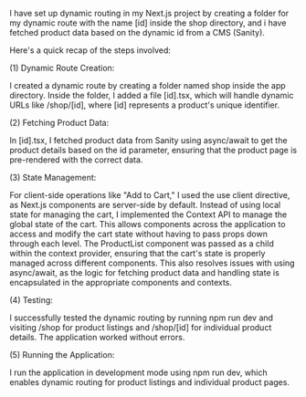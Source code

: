 I have set up dynamic routing in my Next.js project by creating a folder for my dynamic route with the name [id] inside the shop directory, and i have fetched product data based on the dynamic id from a CMS (Sanity).

Here's a quick recap of the steps involved:

(1) Dynamic Route Creation:

I created a dynamic route by creating a folder named shop inside the app directory.
Inside the folder, I added a file [id].tsx, which will handle dynamic URLs like /shop/[id], where [id] represents a product's unique identifier.

(2) Fetching Product Data:

In [id].tsx, I fetched product data from Sanity using async/await to get the product details based on the id parameter, ensuring that the product page is pre-rendered with the correct data.

(3) State Management:

For client-side operations like "Add to Cart," I used the use client directive, as Next.js components are server-side by default. Instead of using local state for managing the cart, I implemented the Context API to manage the global state of the cart. This allows components across the application to access and modify the cart state without having to pass props down through each level. The ProductList component was passed as a child within the context provider, ensuring that the cart's state is properly managed across different components. This also resolves issues with using async/await, as the logic for fetching product data and handling state is encapsulated in the appropriate components and contexts.

(4) Testing:

I successfully tested the dynamic routing by running npm run dev and visiting /shop for product listings and 
/shop/[id] for individual product details. The application worked without errors.

(5) Running the Application:

I run the application in development mode using npm run dev, which enables dynamic routing for product listings and individual product pages.